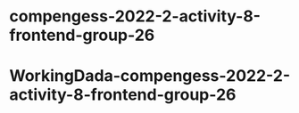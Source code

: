 # compengess-2022-2-activity-8-frontend-group-26
# WorkingDada-compengess-2022-2-activity-8-frontend-group-26
